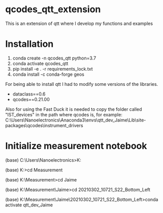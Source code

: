 # qcodes_qtt_extension
This is an extension of qtt where I develop my functions and examples

# Installation
1. conda create -n qcodes_qtt python=3.7
2. conda activate qcodes_qtt
3. pip install -e . -r requirements_lock.txt
4. conda install -c conda-forge geos

For being able to install qtt I had to modify some versions of the libraries. 
* dataclass==0.6
* qcodes==0.21.00

Also for using the Fast Duck it is needed to copy the folder called "IST_devices" in the path where qcodes is, for example: C:\Users\Nanoelectronics\Anaconda3\envs\qtt_dev_Jaime\Lib\site-packages\qcodes\instrument_drivers

# Initialize measurement notebook
(base) C:\Users\Nanoelectronics>K:

(base) K:\>cd Measurement

(base) K:\Measurement>cd Jaime

(base) K:\Measurement\Jaime>cd 20210302_10721_S22_Bottom_Left

(base) K:\Measurement\Jaime\20210302_10721_S22_Bottom_Left>conda activate qtt_dev_Jaime
